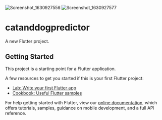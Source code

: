 ![Screenshot_1630927556](https://user-images.githubusercontent.com/50176908/132214727-f0f083e2-ac1e-426d-9078-f2487bf3d099.png)
![Screenshot_1630927577](https://user-images.githubusercontent.com/50176908/132214745-0b85443c-c316-4a4f-94ad-88cf2c0b29fa.png)
# catanddogpredictor

A new Flutter project.

## Getting Started

This project is a starting point for a Flutter application.

A few resources to get you started if this is your first Flutter project:

- [Lab: Write your first Flutter app](https://flutter.dev/docs/get-started/codelab)
- [Cookbook: Useful Flutter samples](https://flutter.dev/docs/cookbook)

For help getting started with Flutter, view our
[online documentation](https://flutter.dev/docs), which offers tutorials,
samples, guidance on mobile development, and a full API reference.

